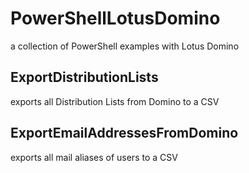 # PowerShellLotusDomino
a collection of PowerShell examples with Lotus Domino

## ExportDistributionLists
exports all Distribution Lists from Domino to a CSV

## ExportEmailAddressesFromDomino
exports all mail aliases of users to a CSV